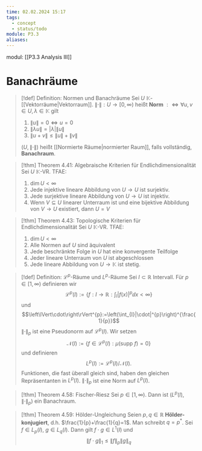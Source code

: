```yaml
---
time: 02.02.2024 15:17
tags:
  - concept
  - status/todo
module: P3.3
aliases:
---
```

modul: [[P3.3 Analysis III]]
# Banachräume

>[!def] Definition: Normen und Banachräume
>Sei $U$ $\mathbb{K}$-[[Vektorräume|Vektorraum]]. $\left\lVert\cdot\right\rVert:U\rightarrow[0,\infty)$ heißt **Norm** $:\Leftrightarrow\forall u,v\in U,\lambda\in\mathbb{K}$ gilt
>1. $\left\lVert u\right\rVert=0\Leftrightarrow u=0$
>2. $\left\lVert\lambda u\right\rVert=|\lambda|\left\lVert u\right\rVert$
>3. $\left\lVert u+v\right\rVert\le\left\lVert u\right\rVert+\left\lVert v\right\rVert$
>
>$(U,\left\lVert\cdot\right\rVert)$ heißt [[Normierte Räume|normierter Raum]], falls vollständig, **Banachraum**.

>[!thm] Theorem 4.41: Algebraische Kriterien für Endlichdimensionalität
>Sei $U$ $\mathbb{K}$-VR. TFAE:
>1. $\dim U\lt\infty$
>2. Jede injektive lineare Abbildung von $U\rightarrow U$ ist surjektiv.
>3. Jede surjektive lineare Abbildung von $U\rightarrow U$ ist injektiv.
>4. Wenn $V\subseteq U$ linearer Unterraum ist und eine bijektive Abbildung von $V\rightarrow U$ existiert, dann $U=V$

>[!thm] Theorem 4.43: Topologische Kriterien für Endlichdimensionalität
>Sei $U$ $\mathbb{K}$-VR. TFAE:
>1. $\dim U\lt\infty$
>2. Alle Normen auf $U$ sind äquivalent
>3. Jede beschränkte Folge in $U$ hat eine konvergente Teilfolge
>4. Jeder lineare Unterraum von $U$ ist abgeschlossen
>5. Jede lineare Abbildung von $U\rightarrow\mathbb{K}$ ist stetig.

>[!def] Definition: $\mathcal{L}^{p}$-Räume und $L^{p}$-Räume
>Sei $I\subset\mathbb{R}$ Intervall. Für $p\in[1,\infty)$ definieren wir $$\mathcal{L}^{p}(I):=\left\{f:I\rightarrow\mathbb{R}:\int_{I}|f(x)|^{p}\dd x\lt\infty\right\}$$
>und $$\left\lVert\cdot\right\rVert^{p}:=\left(\int_{I}|\cdot|^{p}\right)^{\frac{1}{p}}$$
>$\left\lVert\cdot\right\rVert_{p}$ ist eine Pseudonorm auf $\mathcal{L}^{p}(I)$. Wir setzen $$\mathcal{N}(I):=\{f\in\mathcal{L}^{p}(I):\mu(\text{supp }f)=0\}$$
>und definieren $$L^{p}(I):=\mathcal{L}^{p}(I)/\mathcal{N}(I).$$
>Funktionen, die fast überall gleich sind, haben den gleichen Repräsentanten in $L^{p}(I)$. $\left\lVert\cdot\right\rVert_{p}$ ist eine Norm auf $L^{p}(I)$.

>[!thm] Theorem 4.58: Fischer-Riesz
>Sei $p\in[1,\infty)$. Dann ist $(L^{p}(I),\left\lVert\cdot\right\rVert_{p})$ ein Banachraum.

>[!thm] Theorem 4.59: Hölder-Ungleichung
>Seien $p,q\in\mathbb{R}$ **Hölder-konjugiert**, d.h. $\frac{1}{p}+\frac{1}{q}=1$. Man schreibt $q=p^{*}$. Sei $f\in L_{p}(I)$, $g\in L_{q}(I)$. Dann gilt $f\cdot g\in L^{1}(I)$ und $$\left\lVert f\cdot g\right\rVert_{1}\le\left\lVert f\right\rVert_{p}\left\lVert g\right\rVert_{q}$$
